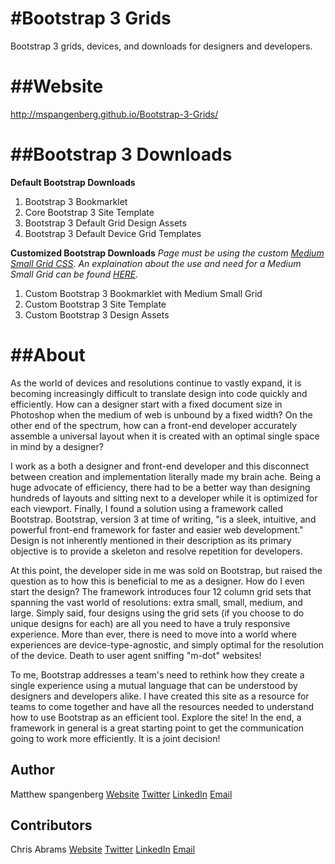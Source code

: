 #Bootstrap 3 Grids
==================

Bootstrap 3 grids, devices, and downloads for designers and developers. 

##Website
=========

http://mspangenberg.github.io/Bootstrap-3-Grids/

##Bootstrap 3 Downloads
=======================

**Default Bootstrap Downloads**
1. Bootstrap 3 Bookmarklet
2. Core Bootstrap 3 Site Template
3. Bootstrap 3 Default Grid Design Assets
4. Bootstrap 3 Default Device Grid Templates

**Customized Bootstrap Downloads**
*Page must be using the custom [Medium Small Grid CSS](http://mspangenberg.github.io/Bootstrap-3-Grids/css/bootstrap-ms-extension.css). An explaination about the use and need for a Medium Small Grid can be found [HERE](https://github.com/twbs/bootstrap/issues/10203).*
1. Custom Bootstrap 3 Bookmarklet with Medium Small Grid
2. Custom Bootstrap 3 Site Template
3. Custom Bootstrap 3 Design Assets

##About
=======

As the world of devices and resolutions continue to vastly expand, it is becoming increasingly difficult to translate design into code quickly and efficiently. How can a designer start with a fixed document size in Photoshop when the medium of web is unbound by a fixed width? On the other end of the spectrum, how can a front-end developer accurately assemble a universal layout when it is created with an optimal single space in mind by a designer?

I work as a both a designer and front-end developer and this disconnect between creation and implementation literally made my brain ache. Being a huge advocate of efficiency, there had to be a better way than designing hundreds of layouts and sitting next to a developer while it is optimized for each viewport. Finally, I found a solution using a framework called Bootstrap. Bootstrap, version 3 at time of writing, "is a sleek, intuitive, and powerful front-end framework for faster and easier web development." Design is not inherently mentioned in their description as its primary objective is to provide a skeleton and resolve repetition for developers. 

At this point, the developer side in me was sold on Bootstrap, but raised the question as to how this is beneficial to me as a designer. How do I even start the design? The framework introduces four 12 column grid sets that spanning the vast world of resolutions: extra small, small, medium, and large. Simply said, four designs using the grid sets (if you choose to do unique designs for each) are all you need to have a truly responsive experience. More than ever, there is need to move into a world where experiences are device-type-agnostic, and simply optimal for the resolution of the device. Death to user agent sniffing "m-dot" websites! 

To me, Bootstrap addresses a team's need to rethink how they create a single experience using a mutual language that can be understood by designers and developers alike. I have created this site as a resource for teams to come together and have all the resources needed to understand how to use Bootstrap as an efficient tool. Explore the site! In the end, a framework in general is a great starting point to get the communication going to work more efficiently. It is a joint decision! 

## Author

Matthew spangenberg
[Website](https://mattSpangenberg.com)
[Twitter](https://twitter.com/MattSpangenberg)
[LinkedIn](www.linkedin.com/in/mattspangenberg)
[Email](mailto:me@mattspangenberg.com)

## Contributors

Chris Abrams
[Website](http://chrisabrams.com)
[Twitter](https://twitter.com/_chrisabrams_)
[LinkedIn](www.linkedin.com/in/cabrams)
[Email](mailto:mail@chrisabrams.com)

